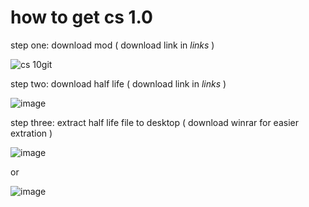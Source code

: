 # how to get cs 1.0

step one: download mod ( download link in *links* )

![cs 10git](https://user-images.githubusercontent.com/90879002/152286272-fd0b7d40-315c-426d-82d8-6f483d0668fb.JPG)



step two: download half life ( download link in *links* )

![image](https://user-images.githubusercontent.com/90879002/152286830-d5afdd9a-593c-474c-9fb3-60a2b13c4b5d.png)



step three: extract half life file to desktop ( download winrar for easier extration )



![image](https://user-images.githubusercontent.com/90879002/152288474-6ff54794-ec85-4de8-9b43-b6fbf5510244.png)

or

![image](https://user-images.githubusercontent.com/90879002/152288996-de3ea912-c433-4f14-ae5a-8d858fe2df29.png)
